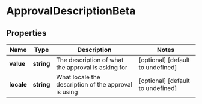 # ApprovalDescriptionBeta

## Properties

Name | Type | Description | Notes
------------ | ------------- | ------------- | -------------
**value** | **string** | The description of what the approval is asking for | [optional] [default to undefined]
**locale** | **string** | What locale the description of the approval is using | [optional] [default to undefined]

